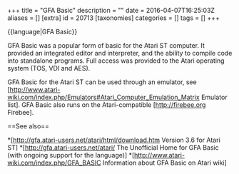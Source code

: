 +++
title = "GFA Basic"
description = ""
date = 2016-04-07T16:25:03Z
aliases = []
[extra]
id = 20713
[taxonomies]
categories = []
tags = []
+++

{{language|GFA Basic}}

GFA Basic was a popular form of basic for the Atari ST computer.  It provided an integrated editor and interpreter, and the ability to compile code into standalone programs.  Full access was provided to the Atari operating system (TOS, VDI and AES).

GFA Basic for the Atari ST can be used through an emulator, see [http://www.atari-wiki.com/index.php/Emulators#Atari_Computer_Emulation_Matrix Emulator list].  GFA Basic also runs on the Atari-compatible [http://firebee.org Firebee].

==See also==

*[http://gfa.atari-users.net/atari/html/download.htm  Version 3.6 for Atari ST]
*[http://gfa.atari-users.net/atari/ The Unofficial Home for GFA Basic (with ongoing support for the language)]
*[http://www.atari-wiki.com/index.php/GFA_BASIC Information about GFA Basic on Atari wiki]

